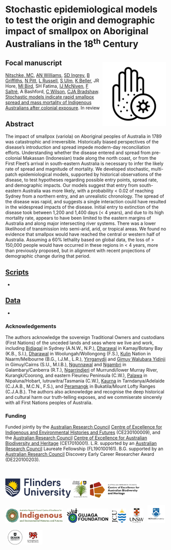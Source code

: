 # Stochastic epidemiological models to test the origin and demographic impact of smallpox on Aboriginal Australians in the 18<sup>th</sup> Century
<img align="right" src="www/smallpox.png" width="200" style="margin-top: 20px">

## Focal manuscript
<a href="https://www.flinders.edu.au/people/cody.nitschke">Nitschke, MC</a>, <a href="https://au.linkedin.com/in/alan-williams-7973a958">AN Williams</a>, <a href="https://scholars.uow.edu.au/shane-ingrey">SD Ingrey</a>, <a href="https://experts.deakin.edu.au/42085-billy-griffiths">B Griffiths</a>, <a href="https://au.linkedin.com/in/nick-pitt-772440ba">N Pitt</a>, <a href="https://research.monash.edu/en/persons/lynette-russell-am">L Russell</a>, <a href="https://portfolio.jcu.edu.au/researchers/sean.ulm/">S Ulm</a>, <a href="https://www.facebook.com/profile.php?id=100076324899510">K Beller</a>, JR Hore, <a href="https://portfolio.jcu.edu.au/researchers/michael.bird">MI Bird</a>, SH Fatima, <a href="https://research.monash.edu/en/persons/ian-mcniven">IJ McNiven</a>, <a href="https://www.flinders.edu.au/people/frederik.saltre">F Saltré</a>, A Bashford, <a href="https://discover.utas.edu.au/Christopher.Wilson">C Wilson</a>, <a href="https://www.flinders.edu.au/people/corey.bradshaw">CJA Bradshaw</a>. <a href="">Stochastic models indicate rapid smallpox spread and mass mortality of Indigenous Australians after colonial exposure</a>. In review

## Abstract
The impact of smallpox (variola) on Aboriginal peoples of Australia in 1789 was catastrophic and irreversible. Historically biased perspectives of the disease’s introduction and spread impede modern-day reconciliation efforts. Understanding whether the disease entered and spread from pre-colonial Makassan (Indonesian) trade along the north coast, or from the First Fleet’s arrival in south-eastern Australia is necessary to infer the likely rate of spread and magnitude of mortality. We developed stochastic, multi-patch epidemiological models, supported by historical observations of the disease, to test hypotheses regarding possible entry points, spread rate, and demographic impacts. Our models suggest that entry from south-eastern Australia was more likely, with a probability < 0.02 of reaching Sydney from a northern entry, and an unrealistic chronology. The spread of the disease was rapid, and suggests a single interaction could have resulted in the widespread impacts of the disease. Initial entry to extinction of the disease took between 1,200 and 1,400 days (< 4 years), and due to its high mortality rate, appears to have been limited to the eastern margins of Australia and along major intersecting river systems. There was a lower likelihood of transmission into semi-arid, arid, or tropical areas. We found no evidence that smallpox would have reached the central or western half of Australia. Assuming a 60% lethality based on global data, the loss of > 150,000 people would have occurred in these regions in < 4 years, more than previously proposed, but in alignment with recent projections of demographic change during that period.

## <a href="https://github.com/mcnitschke/Smallpox-in-Aboriginal-Australia/tree/main/scripts">Scripts</a>
-

## <a href="https://github.com/mcnitschke/Smallpox-in-Aboriginal-Australia/tree/main/data">Data</a>
- 

### Acknowledgements
The authors acknowledge the sovereign Traditional Owners and custodians (First Nations) of the unceded lands and seas where we live and work, including <a href="https://www.gujaga.org.au/faq">Bidiagal</a> in Sydney (A.N.W., N.P.), <a href="https://www.sutherlandshire.nsw.gov.au/play-and-explore/local-history-and-heritage/local-history">Dharawal</a> in Kamay/Botany Bay (K.B., S.I.), <a href="https://www.sutherlandshire.nsw.gov.au/play-and-explore/local-history-and-heritage/local-history">Dharawal</a> in Woolungah/Wollongong (F.S.), <a href="https://www.melbourne.vic.gov.au/aboriginal-melbourne">Kulin</a> Nation in Naarm/Melbourne (B.G., I.J.M., L.R.), <a href="https://dawulwuru.com.au/">Yirrganydji</a> and <a href="https://www.yidinji.com/">Gimuy Walubara Yidinji</a> in Gimuy/Cairns (S.U., M.I.B.), <a href="https://www.ngunnawal.org/who-we-are">Ngunnawal</a> and <a href="https://www.nma.gov.au/learn/encounters-education/community-stories/canberra">Ngambri</a> in Galambary/Canberra (R.T.), <a href="https://ngarrindjeri.com.au/">Ngarrindjeri</a> of Murrundi/lower Murray River, Kurangk/Coorong, and eastern Fleurieu Peninsula (C.W.), <a href="https://tacinc.com.au/">Palawa</a> in Nipaluna/Hobart, lutruwitra/Tasmania (C.W.), <a href="https://www.kaurnawarra.org.au/kaurna-people">Kaurna</a> in Tarndanya/Adelaide (C.J.A.B., M.C.N., F.S.), and <a href="https://www.facebook.com/peramangkgovernancecouncil/">Peramangk</a> in Bukatila/Mount Lofty Ranges (C.J.A.B.). The authors also acknowledge and recognise the deep historical and cultural harm our truth-telling exposes, and we commiserate sincerely with all First Nations peoples of Australia.

### Funding
Funded jointly by the <a href="http://www.arc.gov.au">Australian Research Council</a> <a href="http://ciehf.au">Centre of Excellence for Indigenous and Environmental Histories and Futures</a> (CE230100009), and the <a href="http://www.arc.gov.au">Australian Research Council</a> <a href="http://epicaustralia.org.au">Centre of Excellence for Australian Biodiversity and Heritage</a> (CE17010001). L.R. supported by an <a href="http://www.arc.gov.au">Australian Research Council</a> Laureate Fellowship (FL190100161). B.G. supported by an <a href="http://www.arc.gov.au">Australian Research Council</a> Discovery Early Career Researcher Award (DE220100203).<br>
<br>
<p><a href="https://www.flinders.edu.au"><img align="bottom-left" src="www/Flinders_University_Logo_Horizontal_RGB_Master.png" alt="Flinders University" height="60" style="margin-top: 20px"></a> <a href="https://globalecologyflinders.com"><img align="bottom-left" src="www/GEL Logo Kaurna New Transp.png" alt="GEL logo" height="55" style="margin-top: 20px"></a> <a href="https://epicaustralia.org.au"><img align="bottom-left" src="www/CabahFCL.cropped.jpg" alt="CABAH" height="50" style="margin-top: 20px"></a> <a href="https://ciehf.au/"><img align="bottom-left" src="www/CIEHF_Logo_Email_Version Transparent.png" alt="CIEHF" height="45" style="margin-top: 20px"></a> &nbsp; <a href="https://www.facebook.com/profile.php?id=100076324899510"><img align="bottom-left" src="www/GujagaFoundation.png" alt="Gujaga Foundation" height="45" style="margin-top: 20px"></a> &nbsp; <a href="https://www.jcu.edu.au/"><img align="bottom-left" src="www/JCULogo.webp" alt="James Cook University" height="45" style="margin-top: 20px"></a> &nbsp; <a href="https://www.unsw.edu.au/"><img align="bottom-left" src="www/UNSWLogo.png" alt="UNSW" height="45" style="margin-top: 20px"></a> &nbsp; <a href="https://www.monash.edu/"><img align="bottom-left" src="www/MonashLogo.webp" alt="Monash University" height="55" style="margin-top: 20px"></a> &nbsp; <a href="https://www.deakin.edu/"><img align="bottom-left" src="www/DeakinULogo.svg" alt="Deakin University" height="45" style="margin-top: 20px"></a> <a href="https://www.utas.edu/"><img align="bottom-left" src="www/UTASLogo.webp" alt="University of Tasmania" height="45" style="margin-top: 20px"></a></p>
